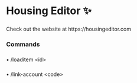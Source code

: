 <h1 align="left">Housing Editor ✨</h1>

###

<p align="left">Check out the website at https://housingeditor.com</p>

###

<h3 align="left">Commands</h3>

###

<p align="left">• /loaditem &lt;id&gt;</p>

###

<p align="left">• /link-account &lt;code&gt;</p>

###
